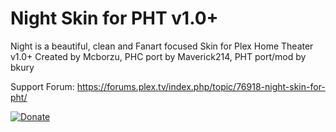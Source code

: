 Night Skin for PHT v1.0+ 
======================== 

Night is a beautiful, clean and Fanart focused Skin for Plex Home Theater v1.0+ 
Created by Mcborzu, PHC port by Maverick214, PHT port/mod by bkury

Support Forum: https://forums.plex.tv/index.php/topic/76918-night-skin-for-pht/

[![Donate](https://www.paypalobjects.com/en_US/i/btn/btn_donate_LG.gif)](https://www.paypal.com/cgi-bin/webscr?cmd=_donations&business=support%40kury%2eorg&lc=US&item_name=Night%20Skin&no_note=0&currency_code=USD&bn=PP%2dDonationsBF%3abtn_donate_LG%2egif%3aNonHostedGuest)
